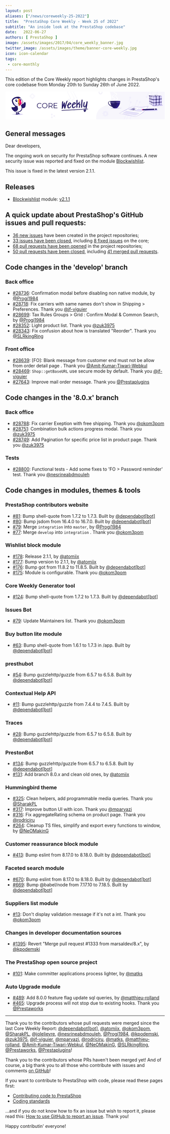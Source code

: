 ```yaml
---
layout: post
aliases: ["/news/coreweekly-25-2022"]
title:  "PrestaShop Core Weekly - Week 25 of 2022"
subtitle: "An inside look at the PrestaShop codebase"
date:   2022-06-27
authors: [ PrestaShop ]
image: /assets/images/2017/04/core_weekly_banner.jpg
twitter_image: /assets/images/theme/banner-core-weekly.jpg
icon: icon-calendar
tags:
 - core-monthly
---
```


This edition of the Core Weekly report highlights changes in PrestaShop's core codebase from Monday 20th to Sunday 26th of June 2022.

![Core Weekly banner](/assets/images/2018/12/banner-core-weekly.jpg)

## General messages

Dear developers,

The ongoing work on security for PrestaShop software continues. A new security issue was reported and fixed on the module [Blockwishlist](https://github.com/PrestaShop/blockwishlist/).

This issue is fixed in the latest version 2.1.1.

## Releases

* [Blockwishlist](https://github.com/PrestaShop/blockwishlist) module: [v2.1.1](https://github.com/PrestaShop/blockwishlist/releases/tag/v2.1.1)

## A quick update about PrestaShop's GitHub issues and pull requests:

- [36 new issues](https://github.com/search?q=org%3APrestaShop+is%3Apublic++-repo%3Aprestashop%2Fprestashop.github.io++is%3Aissue+created%3A2022-06-20..2022-06-26) have been created in the project repositories;
- [33 issues have been closed](https://github.com/search?q=org%3APrestaShop+is%3Apublic++-repo%3Aprestashop%2Fprestashop.github.io++is%3Aissue+closed%3A2022-06-20..2022-06-26), including [8 fixed issues](https://github.com/search?q=org%3APrestaShop+is%3Apublic++-repo%3Aprestashop%2Fprestashop.github.io++is%3Aissue+label%3Afixed+closed%3A2022-06-20..2022-06-26) on the core;
- [68 pull requests have been opened](https://github.com/search?q=org%3APrestaShop+is%3Apublic++-repo%3Aprestashop%2Fprestashop.github.io++is%3Apr+created%3A2022-06-20..2022-06-26) in the project repositories;
- [50 pull requests have been closed](https://github.com/search?q=org%3APrestaShop+is%3Apublic++-repo%3Aprestashop%2Fprestashop.github.io++is%3Apr+closed%3A2022-06-20..2022-06-26), including [41 merged pull requests](https://github.com/search?q=org%3APrestaShop+is%3Apublic++-repo%3Aprestashop%2Fprestashop.github.io++is%3Apr+merged%3A2022-06-20..2022-06-26).


## Code changes in the 'develop' branch


### Back office
* [#28736](https://github.com/PrestaShop/PrestaShop/pull/28736): Confirmation modal before disabling non native module, by [@Progi1984](https://github.com/Progi1984)
* [#28718](https://github.com/PrestaShop/PrestaShop/pull/28718): Fix carriers with same names don't show in Shipping > Preferences. Thank you [@jf-viguier](https://github.com/jf-viguier)
* [#28699](https://github.com/PrestaShop/PrestaShop/pull/28699): Tax Rules Groups > Grid : Confirm Modal & Common Search, by [@Progi1984](https://github.com/Progi1984)
* [#28352](https://github.com/PrestaShop/PrestaShop/pull/28352): Light product list. Thank you [@zuk3975](https://github.com/zuk3975)
* [#28343](https://github.com/PrestaShop/PrestaShop/pull/28343): Fix confusion about how is translated "Reorder". Thank you [@SLRkingRing](https://github.com/SLRkingRing)


### Front office
* [#28639](https://github.com/PrestaShop/PrestaShop/pull/28639): [FO]: Blank message from customer end must not be allow from order detail page . Thank you [@Amit-Kumar-Tiwari-Webkul](https://github.com/Amit-Kumar-Tiwari-Webkul)
* [#28469](https://github.com/PrestaShop/PrestaShop/pull/28469): `Shop::getBaseURL` use secure mode by default. Thank you [@jf-viguier](https://github.com/jf-viguier)
* [#27643](https://github.com/PrestaShop/PrestaShop/pull/27643): Improve mail order message. Thank you [@Prestaplugins](https://github.com/Prestaplugins)


## Code changes in the '8.0.x' branch


### Back office
* [#28788](https://github.com/PrestaShop/PrestaShop/pull/28788): Fix carrier Exeption with free shipping. Thank you [@okom3pom](https://github.com/okom3pom)
* [#28751](https://github.com/PrestaShop/PrestaShop/pull/28751): Combination bulk actions progress modal. Thank you [@zuk3975](https://github.com/zuk3975)
* [#28749](https://github.com/PrestaShop/PrestaShop/pull/28749): Add Pagination for specific price list in product page. Thank you [@zuk3975](https://github.com/zuk3975)


### Tests
* [#28800](https://github.com/PrestaShop/PrestaShop/pull/28800): Functional tests - Add some fixes to 'FO > Password reminder' test. Thank you [@nesrineabdmouleh](https://github.com/nesrineabdmouleh)


## Code changes in modules, themes & tools


### PrestaShop contributors website
* [#81](https://github.com/PrestaShop/TopContributors/pull/81): Bump shell-quote from 1.7.2 to 1.7.3. Built by [@dependabot[bot]](https://github.com/apps/dependabot)
* [#80](https://github.com/PrestaShop/TopContributors/pull/80): Bump jsdom from 16.4.0 to 16.7.0. Built by [@dependabot[bot]](https://github.com/apps/dependabot)
* [#79](https://github.com/PrestaShop/TopContributors/pull/79): Merge `integration` into `master`, by [@Progi1984](https://github.com/Progi1984)
* [#77](https://github.com/PrestaShop/TopContributors/pull/77): Merge `develop` into `integration` . Thank you [@okom3pom](https://github.com/okom3pom)


### Wishlist block module
* [#178](https://github.com/PrestaShop/blockwishlist/pull/178): Release 2.1.1, by [@atomiix](https://github.com/atomiix)
* [#177](https://github.com/PrestaShop/blockwishlist/pull/177): Bump version to 2.1.1, by [@atomiix](https://github.com/atomiix)
* [#176](https://github.com/PrestaShop/blockwishlist/pull/176): Bump got from 11.8.2 to 11.8.5. Built by [@dependabot[bot]](https://github.com/apps/dependabot)
* [#175](https://github.com/PrestaShop/blockwishlist/pull/175): Module is configurable. Thank you [@okom3pom](https://github.com/okom3pom)


### Core Weekly Generator tool
* [#124](https://github.com/PrestaShop/core-weekly-generator/pull/124): Bump shell-quote from 1.7.2 to 1.7.3. Built by [@dependabot[bot]](https://github.com/apps/dependabot)


### Issues Bot
* [#79](https://github.com/PrestaShop/issuebot/pull/79): Update Maintainers list. Thank you [@okom3pom](https://github.com/okom3pom)


### Buy button lite module
* [#63](https://github.com/PrestaShop/ps_buybuttonlite/pull/63): Bump shell-quote from 1.6.1 to 1.7.3 in /app. Built by [@dependabot[bot]](https://github.com/apps/dependabot)


### presthubot
* [#54](https://github.com/PrestaShop/presthubot/pull/54): Bump guzzlehttp/guzzle from 6.5.7 to 6.5.8. Built by [@dependabot[bot]](https://github.com/apps/dependabot)


### Contextual Help API
* [#11](https://github.com/PrestaShop/contextual-help-api/pull/11): Bump guzzlehttp/guzzle from 7.4.4 to 7.4.5. Built by [@dependabot[bot]](https://github.com/apps/dependabot)


### Traces
* [#28](https://github.com/PrestaShop/traces/pull/28): Bump guzzlehttp/guzzle from 6.5.7 to 6.5.8. Built by [@dependabot[bot]](https://github.com/apps/dependabot)


### PrestonBot
* [#134](https://github.com/PrestaShop/prestonbot/pull/134): Bump guzzlehttp/guzzle from 6.5.7 to 6.5.8. Built by [@dependabot[bot]](https://github.com/apps/dependabot)
* [#131](https://github.com/PrestaShop/prestonbot/pull/131): Add branch 8.0.x and clean old ones, by [@atomiix](https://github.com/atomiix)


### Hummingbird theme
* [#325](https://github.com/PrestaShop/hummingbird/pull/325): Clean helpers, add programmable media queries. Thank you [@SharakPL](https://github.com/SharakPL)
* [#317](https://github.com/PrestaShop/hummingbird/pull/317): Improve button UI with icon. Thank you [@mparvazi](https://github.com/mparvazi)
* [#316](https://github.com/PrestaShop/hummingbird/pull/316): Fix aggregateRating schema on product page. Thank you [@rodriciru](https://github.com/rodriciru)
* [#264](https://github.com/PrestaShop/hummingbird/pull/264): Cleanup TS files, simplify and export every functions to window, by [@NeOMakinG](https://github.com/NeOMakinG)


### Customer reassurance block module
* [#413](https://github.com/PrestaShop/blockreassurance/pull/413): Bump eslint from 8.17.0 to 8.18.0. Built by [@dependabot[bot]](https://github.com/apps/dependabot)


### Faceted search module
* [#670](https://github.com/PrestaShop/ps_facetedsearch/pull/670): Bump eslint from 8.17.0 to 8.18.0. Built by [@dependabot[bot]](https://github.com/apps/dependabot)
* [#669](https://github.com/PrestaShop/ps_facetedsearch/pull/669): Bump @babel/node from 7.17.10 to 7.18.5. Built by [@dependabot[bot]](https://github.com/apps/dependabot)


### Suppliers list module
* [#13](https://github.com/PrestaShop/ps_supplierlist/pull/13): Don't display validation message if it's not a int. Thank you [@okom3pom](https://github.com/okom3pom)


### Changes in developer documentation sources
* [#1395](https://github.com/PrestaShop/docs/pull/1395): Revert "Merge pull request #1333 from marsaldev/8.x", by [@kpodemski](https://github.com/kpodemski)


### The PrestaShop open source project
* [#101](https://github.com/PrestaShop/open-source/pull/101): Make committer applications process lighter, by [@matks](https://github.com/matks)


### Auto Upgrade module
* [#489](https://github.com/PrestaShop/autoupgrade/pull/489): Add 8.0.0 feature flag update sql queries, by [@matthieu-rolland](https://github.com/matthieu-rolland)
* [#465](https://github.com/PrestaShop/autoupgrade/pull/465): Upgrade process will not stop due to existing hooks. Thank you [@Prestaworks](https://github.com/Prestaworks)


<hr />

Thank you to the contributors whose pull requests were merged since the last Core Weekly Report: [@dependabot[bot]](https://github.com/apps/dependabot), [@atomiix](https://github.com/atomiix), [@okom3pom](https://github.com/okom3pom), [@SharakPL](https://github.com/SharakPL), [@jolelievre](https://github.com/jolelievre), [@nesrineabdmouleh](https://github.com/nesrineabdmouleh), [@Progi1984](https://github.com/Progi1984), [@kpodemski](https://github.com/kpodemski), [@zuk3975](https://github.com/zuk3975), [@jf-viguier](https://github.com/jf-viguier), [@mparvazi](https://github.com/mparvazi), [@rodriciru](https://github.com/rodriciru), [@matks](https://github.com/matks), [@matthieu-rolland](https://github.com/matthieu-rolland), [@Amit-Kumar-Tiwari-Webkul](https://github.com/Amit-Kumar-Tiwari-Webkul), [@NeOMakinG](https://github.com/NeOMakinG), [@SLRkingRing](https://github.com/SLRkingRing), [@Prestaworks](https://github.com/Prestaworks), [@Prestaplugins](https://github.com/Prestaplugins)!

Thank you to the contributors whose PRs haven't been merged yet! And of course, a big thank you to all those who contribute with issues and comments [on GitHub](https://github.com/PrestaShop/PrestaShop)!

If you want to contribute to PrestaShop with code, please read these pages first:

 * [Contributing code to PrestaShop](https://devdocs.prestashop.com/8/contribute/contribution-guidelines/)
 * [Coding standards](https://devdocs.prestashop.com/8/development/coding-standards/)

...and if you do not know how to fix an issue but wish to report it, please read this: [How to use GitHub to report an issue](https://devdocs.prestashop.com/8/contribute/contribute-reporting-issues/). Thank you!

Happy contributin' everyone!

